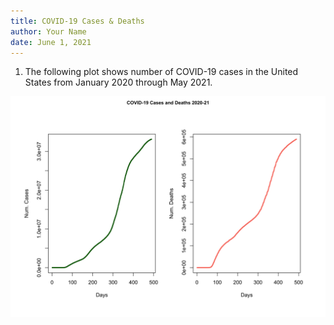 ```yaml
---
title: COVID-19 Cases & Deaths
author: Your Name
date: June 1, 2021
---
```

1. The following plot shows number of COVID-19 cases in the United States from January 2020 through May 2021.

<center>
<img src="covid_combined.png">
</center>


